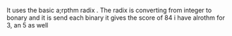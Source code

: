 It uses the basic a;rpthm radix . The radix is converting from integer to bonary and it is send each binary
it gives the score of 84
i have alrothm for 3, an 5 as well
